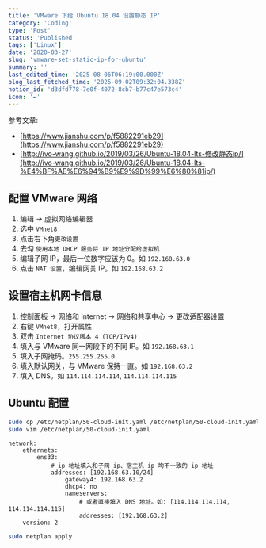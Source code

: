 ```yaml
---
title: 'VMware 下给 Ubuntu 18.04 设置静态 IP'
category: 'Coding'
type: 'Post'
status: 'Published'
tags: ['Linux']
date: '2020-03-27'
slug: 'vmware-set-static-ip-for-ubuntu'
summary: ''
last_edited_time: '2025-08-06T06:19:00.000Z'
blog_last_fetched_time: '2025-09-02T09:32:04.338Z'
notion_id: 'd3dfd778-7e0f-4072-8cb7-b77c47e573c4'
icon: '✒️'
---
```


参考文章:

- [https://www.jianshu.com/p/f5882291eb29](https://www.jianshu.com/p/f5882291eb29)
- [http://ivo-wang.github.io/2019/03/26/Ubuntu-18.04-lts-修改静态ip/](http://ivo-wang.github.io/2019/03/26/Ubuntu-18.04-lts-%E4%BF%AE%E6%94%B9%E9%9D%99%E6%80%81ip/)

## 配置 VMware 网络

1. 编辑 -> 虚拟网络编辑器
2. 选中 `VMnet8`
3. 点击右下角`更改设置`
4. 去勾 `使用本地 DHCP 服务将 IP 地址分配给虚拟机`
5. 编辑子网 IP，最后一位数字应该为 0。如 `192.168.63.0`
6. 点击 `NAT 设置`，编辑网关 IP。如 `192.168.63.2`

## 设置宿主机网卡信息

1. 控制面板 -> 网络和 Internet -> 网络和共享中心 -> 更改适配器设置
2. 右键 `VMnet8`，打开属性
3. 双击 `Internet 协议版本 4 (TCP/IPv4)`
4. 填入与 VMware 同一网段下的不同 IP。如 `192.168.63.1`
5. 填入子网掩码。`255.255.255.0`
6. 填入默认网关，与 VMware 保持一直。如 `192.168.63.2`
7. 填入 DNS。如 `114.114.114.114`, `114.114.114.115`

## Ubuntu 配置

```bash
sudo cp /etc/netplan/50-cloud-init.yaml /etc/netplan/50-cloud-init.yaml.bak
sudo vim /etc/netplan/50-cloud-init.yaml
```

```plain text
network:
    ethernets:
        ens33:
            # ip 地址填入和子网 ip、宿主机 ip 均不一致的 ip 地址
            addresses: [192.168.63.10/24]
                gateway4: 192.168.63.2
                dhcp4: no
                nameservers:
                    # 或者直接填入 DNS 地址。如: [114.114.114.114, 114.114.114.115]
                    addresses: [192.168.63.2]
    version: 2
```

```bash
sudo netplan apply
```
